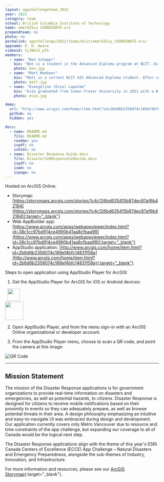 ```yaml
---
layout: appchallengeteam_2022
year: 2022
category: team
school: British Columbia Institute of Technology
name: emerGIScy COORDINATE-ors
prependteam: no
photo: no
permalink: appchallenge/2022/teams/bcit/emerGIScy_COORDINATE-ors/
appname: D. R. Aware
videoid: SjJWGv5_pTk
members:
  - name: "Ben Schager"
    bio: "Ben is a student in the Advanced Diploma program at BCIT. As a former neuroscientist who didn't have the brains for science, GIS provided an avenue for Ben to pursue a lingering interest in generating, analyzing, and presenting data while working in an industry where one doesn’t often need to go the lab at 2 in the morning. Ben graduated with a BASC from Quest University Canada and a MSc from the University of Victoria, both studying neuroscience. Naturally, given his educational background, Ben has worked extensively in forestry. It was there that he discovered and fell in love with GIS and the problems that it was created to solve. If you want to see Ben when he isn’t tinkering with some script, studying, or reading a book, you will have to ask him to go for a bike ride. Fair warning: He will probably try to persuade you to go for a beer afterward!"
    photo: ben.jpg
  - name: "Matt Meeboer"
    bio: "Matt is a current BCIT GIS Advanced Diploma student. After completing a diploma in Computer Systems Technology from the Northern Alberta Institute of Technology, he worked in several industries as a business systems analyst where he was exposed to GIS and gained an appreciation for the many problems it can solve. In 2021, Matt decided to pivot his career into GIS, and has been focused on spatial analysis and GIS-focused application development, specifically for urban use cases. In his free time, he enjoys biking, playing music with friends, and strategy games."
    photo: matt.jpg
  - name: "Evangeline (Evie) Lapalme"
    bio: "Evie graduated from Simon Fraser University in 2021 with a B.A. in Geography, a minor in Archaeology, and with a Certificate in Geographic Information Systems (GIS). She is currently completing the Advanced Diploma Program in GIS at BCIT concurrent with the ESRI App Challenge to further her hands-on experience with application design, programming, and cartography. Evie's hobbies include photography, crafting, and tea."
    photo: evie.jpg

demo:
  url: "http://www.arcgis.com/home/item.html?id=2b6d6b2356074c189ef4bfc14831f58a/"
  github: no
  hidden: yes

docs:
  - name: README.md
    file: README.md
    readme: yes
    ispdf: no
    ishtml: no
  - name: Disaster Response Guide.docx
    file: Disaster%20Response%20Guide.docx
    ispdf: no
    ismd: no
    ispage: no
---
```


Hosted on ArcGIS Online:

- Storymap: [https://storymaps.arcgis.com/stories/1c4c126bd635415b87dec87af6b42184](https://storymaps.arcgis.com/stories/1c4c126bd635415b87dec87af6b42184){:target="_blank"}
- Web AppBuilder app: [https://www.arcgis.com/apps/webappviewer/index.html?id=38c1cc97bd914ce4990b41aa8cfbaa99](https://www.arcgis.com/apps/webappviewer/index.html?id=38c1cc97bd914ce4990b41aa8cfbaa99){:target="_blank"}
- AppStudio application: [http://www.arcgis.com/home/item.html?id=2b6d6b2356074c189ef4bfc14831f58a](http://www.arcgis.com/home/item.html?id=2b6d6b2356074c189ef4bfc14831f58a){:target="_blank"}

Steps to open application using AppStudio Player for ArcGIS:

1. Get the AppStudio Player for ArcGIS for iOS or Android devices:

  &nbsp;&nbsp;<a target="_blank" href="https://itunes.apple.com/us/app/appstudio-player-for-arcgis/id1018006050?ls=1&mt=8"><img src="http://doc.arcgis.com/assets/img/badges/app_store.svg" height="40px"></a><br />
  <a target="_blank" href="https://play.google.com/store/apps/details?id=com.esri.appstudio.player"><img src="https://play.google.com/intl/en_us/badges/images/generic/en_badge_web_generic.png" height="60"></a>

2. Open AppStudio Player, and from the menu sign-in with an ArcGIS Online organizational or developer account.

3. From the AppStudio Player menu, choose to scan a QR code, and point the camera at this image:

  ![QR Code](https://esricanada-ce.github.io/ecce-app-challenge-2022/emerGIScy_COORDINATE-ors/images/qr.png "QR Code")

---

## Mission Statement

The mission of the Disaster Response applications is for government organizations to provide real-time information on disasters and emergencies, as well as potential hazards, to citizens. Disaster Response is designed for citizens to receive mobile notifications based on their proximity to events so they can adequately prepare, as well as browse potential threats in their area. A design philosophy emphasizing an intuitive and easy-to-navigate UI was embraced during design and development. Our application currently covers only Metro Vancouver due to resource and time constraints of the app challenge, but expanding our coverage to all of Canada would be the logical next step.

The Disaster Response applications align with the theme of this year's ESRI Canada Centers of Excellence (ECCE) App Challenge – Natural Disasters and Emergency Preparedness, alongside the sub-themes of Industry, Innovation, and Infrastructure.

For more information and resources, please see our [ArcGIS Storymap](https://storymaps.arcgis.com/stories/1c4c126bd635415b87dec87af6b42184){:target="_blank"}.
